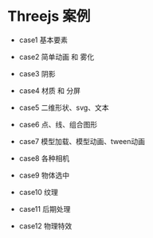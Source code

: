 # Threejs 案例

* case1 基本要素

* case2 简单动画 和 雾化

* case3 阴影

* case4 材质 和 分屏

* case5 二维形状、svg、文本

* case6 点、线、组合图形

* case7 模型加载、模型动画、tween动画

* case8 各种相机

* case9 物体选中

* case10 纹理

* case11 后期处理

* case12 物理特效
